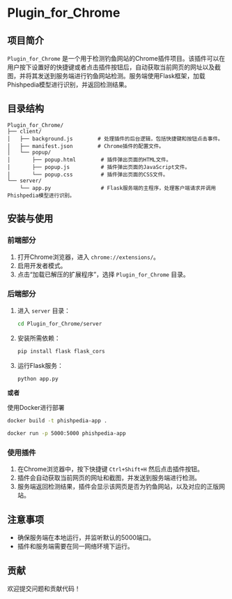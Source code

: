 # Plugin_for_Chrome

## 项目简介

`Plugin_for_Chrome` 是一个用于检测钓鱼网站的Chrome插件项目。该插件可以在用户按下设置好的快捷键或者点击插件按钮后，自动获取当前网页的网址以及截图，并将其发送到服务端进行钓鱼网站检测。服务端使用Flask框架，加载Phishpedia模型进行识别，并返回检测结果。

## 目录结构

```
Plugin_for_Chrome/
├── client/
│   ├── background.js        # 处理插件的后台逻辑，包括快捷键和按钮点击事件。
│   ├── manifest.json        # Chrome插件的配置文件。
│   └── popup/
│       ├── popup.html        # 插件弹出页面的HTML文件。
│       ├── popup.js          # 插件弹出页面的JavaScript文件。
│       └── popup.css         # 插件弹出页面的CSS文件。
└── server/
    └── app.py                # Flask服务端的主程序，处理客户端请求并调用Phishpedia模型进行识别。

```

## 安装与使用

### 前端部分

1. 打开Chrome浏览器，进入 `chrome://extensions/`。
2. 启用开发者模式。
3. 点击“加载已解压的扩展程序”，选择 `Plugin_for_Chrome` 目录。

### 后端部分

1. 进入 `server` 目录：
    ```sh
    cd Plugin_for_Chrome/server
    ```
2. 安装所需依赖：
    ```sh
    pip install flask flask_cors
    ```
3. 运行Flask服务：
    ```sh
    python app.py
    ```
**或者**

使用Docker进行部署
```sh
docker build -t phishpedia-app .

docker run -p 5000:5000 phishpedia-app
```

### 使用插件

1. 在Chrome浏览器中，按下快捷键 `Ctrl+Shift+H` 然后点击插件按钮。
2. 插件会自动获取当前网页的网址和截图，并发送到服务端进行检测。
3. 服务端返回检测结果，插件会显示该网页是否为钓鱼网站，以及对应的正版网站。


## 注意事项

- 确保服务端在本地运行，并监听默认的5000端口。
- 插件和服务端需要在同一网络环境下运行。

## 贡献

欢迎提交问题和贡献代码！
